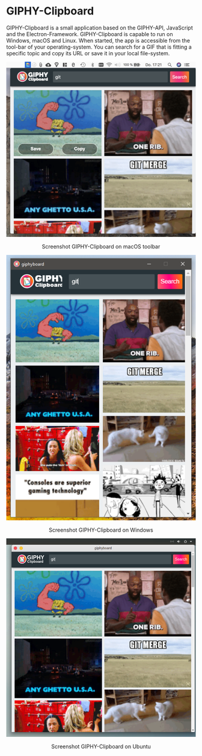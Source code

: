 # GIPHY-Clipboard

GIPHY-Clipboard is a small application based on the GIPHY-API, JavaScript and the Electron-Framework.
GIPHY-Clipboard is capable to run on Windows, macOS and Linux. When started, the app is accessible from the tool-bar of your operating-system. You can search for a GIF that is fitting a specific topic and copy its URL or save it in your local file-system.

<p align="center">
  <img src="./documentation/screenshot_macos.png" width="600px" >
  <p align="center"> Screenshot GIPHY-Clipboard on macOS toolbar </p>
</p>

<p align="center">
  <img src="./documentation/screenshot_windows.PNG" width="600px" >
  <p align="center"> Screenshot GIPHY-Clipboard on Windows </p>
</p>

<p align="center">
  <img src="./documentation/screenshot_ubuntu.png" width="600px" >
  <p align="center"> Screenshot GIPHY-Clipboard on Ubuntu </p>
</p>